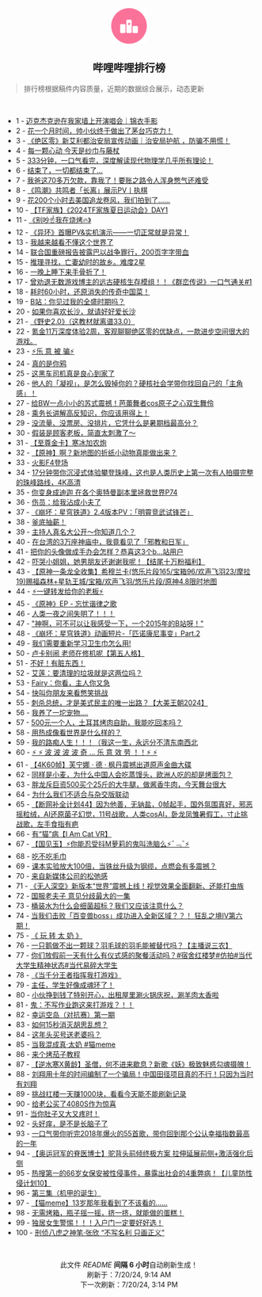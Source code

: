 <div align="center">
    <img src="./assets/icon_rank.png" alt="logo" />
    <h2>哔哩哔哩排行榜</h>
</div>

> 排行榜根据稿件内容质量，近期的数据综合展示，动态更新

<br />

<ul><li><span>1 - <a href=https://www.bilibili.com/BV18M4m127Vg>迈克杰克逊在我家墙上开演唱会｜锦衣手影</a></span></li><li><span>2 - <a href=https://www.bilibili.com/BV1xW421R74Y>花一个月时间，帅小伙终于做出了茅台巧克力！</a></span></li><li><span>3 - <a href=https://www.bilibili.com/BV1im42137GG>《绝区零》新艾利都治安局宣传动画｜治安局护航 ，防骗不用慌！</a></span></li><li><span>4 - <a href=https://www.bilibili.com/BV1px4y1x75n>每一颗心动 今天是纱巾与藤杖</a></span></li><li><span>5 - <a href=https://www.bilibili.com/BV1cz421i7k8>333分钟，一口气看完，深度解读现代物理学几乎所有理论！</a></span></li><li><span>6 - <a href=https://www.bilibili.com/BV1Ew4m1Y7XX>结束了，一切都结束了…</a></span></li><li><span>7 - <a href=https://www.bilibili.com/BV1oy411q7je>我爸这70多万欠款，靠我了！要账之路令人浑身憋气还难受</a></span></li><li><span>8 - <a href=https://www.bilibili.com/BV1Tb421J7Tx>《鸣潮》共鸣者「长离」展示PV丨执棋</a></span></li><li><span>9 - <a href=https://www.bilibili.com/BV1oy411e7CR>花200个小时去美国追龙卷风，我们拍到了……</a></span></li><li><span>10 - <a href=https://www.bilibili.com/BV1H4421S7Fz>【TF家族】《2024TF家族夏日运动会》DAY1</a></span></li><li><span>11 - <a href=https://www.bilibili.com/BV1HE421P72W>《别吵☝️我在烧烤🔥》</a></span></li><li><span>12 - <a href=https://www.bilibili.com/BV1im421g7Ef>《异环》首曝PV&实机演示——一切正常就是异常！</a></span></li><li><span>13 - <a href=https://www.bilibili.com/BV1Mf421z7Rn>我越来越看不懂这个世界了</a></span></li><li><span>14 - <a href=https://www.bilibili.com/BV1xx4y1s7EK>联合国重磅报告披露巴以战争罪行，200页字字带血</a></span></li><li><span>15 - <a href=https://www.bilibili.com/BV1y4421U72G>推理寻找，亡妻幼时的故乡。难度2星</a></span></li><li><span>16 - <a href=https://www.bilibili.com/BV1c142187sD>一晚上睡下来手骨折了！</a></span></li><li><span>17 - <a href=https://www.bilibili.com/BV1DT421r7tW>曾劝退无数游戏博主的远古硬核生存模组！！《群峦传说》一口气通关#1</a></span></li><li><span>18 - <a href=https://www.bilibili.com/BV1Cb421J7FN>耗时60小时，还原消失的传奇中国菜！</a></span></li><li><span>19 - <a href=https://www.bilibili.com/BV12S421R7sV>B站：你见过我的全盛时期吗？</a></span></li><li><span>20 - <a href=https://www.bilibili.com/BV1tw4m1Y7du>如果你喜欢长沙，就请好好爱长沙</a></span></li><li><span>21 - <a href=https://www.bilibili.com/BV1vM4m127bC>《野史2.0》（这教材就离谱33.0）</a></span></li><li><span>22 - <a href=https://www.bilibili.com/BV1Zy411e7hq>氪金11万深度体验2周，客观聊聊绝区零的优缺点，一款进步空间很大的游戏。</a></span></li><li><span>23 - <a href=https://www.bilibili.com/BV1vf421q7ed>⚡️乐 意 被 骗⚡️</a></span></li><li><span>24 - <a href=https://www.bilibili.com/BV1t4421D7YY>真的是你鸦</a></span></li><li><span>25 - <a href=https://www.bilibili.com/BV1X6421Z7SB>这黑车司机真是良心到家了</a></span></li><li><span>26 - <a href=https://www.bilibili.com/BV1Dz421z7r2>他人的「凝视」，是怎么毁掉你的？硬核社会学带你找回自己的「主角感」！</a></span></li><li><span>27 - <a href=https://www.bilibili.com/BV1SM4m1172s>给BW一点小小的苏式震撼！芭蕾舞者cos原子之心双生舞伶</a></span></li><li><span>28 - <a href=https://www.bilibili.com/BV16i421Y77z>乘务长讲解高反知识，你应该用得上！</a></span></li><li><span>29 - <a href=https://www.bilibili.com/BV1eZ421T7ZR>没流量、没票房、没排片，它凭什么是暑期档最高分？</a></span></li><li><span>30 - <a href=https://www.bilibili.com/BV171421k79Y>假装是顾客老板，简直太刺激了～</a></span></li><li><span>31 - <a href=https://www.bilibili.com/BV1jT421r7i7>【至尊金卡】寒冰加农炮</a></span></li><li><span>32 - <a href=https://www.bilibili.com/BV1jW421R7Xw>【原神】啊？新地图的折纸小动物真能做出来？</a></span></li><li><span>33 - <a href=https://www.bilibili.com/BV1hw4m1Y7KK>火影F4登场</a></span></li><li><span>34 - <a href=https://www.bilibili.com/BV12H4y1F7jH>17分钟带你沉浸式体验攀登珠峰，这也是人类历史上第一次有人拍摄完整的珠峰路线，4K高清</a></span></li><li><span>35 - <a href=https://www.bilibili.com/BV1dS42197Dz>你变身成迪迦 在各个奥特曼副本里拯救世界P74</a></span></li><li><span>36 - <a href=https://www.bilibili.com/BV1RW421R7gM>伤员：给我沾成小夫了</a></span></li><li><span>37 - <a href=https://www.bilibili.com/BV1Tm42137LW>《崩坏：星穹铁道》2.4版本PV：「明霄竞武试锋芒」</a></span></li><li><span>38 - <a href=https://www.bilibili.com/BV18y411B7Ax>釜底抽薪！</a></span></li><li><span>39 - <a href=https://www.bilibili.com/BV1zi421h7Lw>主持人真名大公开～你知道几个？</a></span></li><li><span>40 - <a href=https://www.bilibili.com/BV11i421Y7Wp>在台湾的3万座神庙中，我竟看见了「邪教和日军」</a></span></li><li><span>41 - <a href=https://www.bilibili.com/BV1JZ421T751>把你的头像做成手办会怎样？恭喜这3个b...站用户</a></span></li><li><span>42 - <a href=https://www.bilibili.com/BV19m421G75m>吓哭小姐姐，她男朋友还谢谢我呢！【结尾十万粉福利】</a></span></li><li><span>43 - <a href=https://www.bilibili.com/BV1fH4y1w7f1>【原神一条龙全收集】希穆兰卡(悠乐片段165/宝箱96/欢声飞羽23/摩拉19)赐福森林+星轨王城/宝箱/欢声飞羽/悠乐片段/原神4.8限时地图</a></span></li><li><span>44 - <a href=https://www.bilibili.com/BV1PS411w7DF>⚡一键转发给你的老板⚡</a></span></li><li><span>45 - <a href=https://www.bilibili.com/BV1M6421f7Q2>《原神》EP - 忘忧谐律之歌</a></span></li><li><span>46 - <a href=https://www.bilibili.com/BV1NS411P7G7>人类一夜之间失明了！！！</a></span></li><li><span>47 - <a href=https://www.bilibili.com/BV1xS421R7NB>"神啊，可不可以让我感受一下，一个2015年的B站呀！"</a></span></li><li><span>48 - <a href=https://www.bilibili.com/BV1Mb421J7Ho>《崩坏：星穹铁道》动画短片-「匹诺康尼事变」Part.2</a></span></li><li><span>49 - <a href=https://www.bilibili.com/BV1RW421R7Xh>我们需要重新学习卫生巾怎么用!</a></span></li><li><span>50 - <a href=https://www.bilibili.com/BV1US411c7iE>卢卡别闹 老师在修机呢【第五人格】</a></span></li><li><span>51 - <a href=https://www.bilibili.com/BV1DH4y1F7vL>不好！有脏东西！</a></span></li><li><span>52 - <a href=https://www.bilibili.com/BV1E1421b725>艾莲：要清理的垃圾就是这两位吗？</a></span></li><li><span>53 - <a href=https://www.bilibili.com/BV1bM4m127tc>Fairy：你看，主人你又急</a></span></li><li><span>54 - <a href=https://www.bilibili.com/BV1qi421Y7iP>快叫你朋友来看憋笑挑战</a></span></li><li><span>55 - <a href=https://www.bilibili.com/BV1rz421z74w>刺杀总统，才是美式民主的唯一出路？【大美王朝2024】</a></span></li><li><span>56 - <a href=https://www.bilibili.com/BV17x4y1t7dh>我养了一坨宠物....</a></span></li><li><span>57 - <a href=https://www.bilibili.com/BV1pf421q7po>500元一个人，土耳其烤肉自助，我能吃回本吗？</a></span></li><li><span>58 - <a href=https://www.bilibili.com/BV1ry411e7dK>用热成像看世界是什么样的？</a></span></li><li><span>59 - <a href=https://www.bilibili.com/BV1J1421k79P>我的路痴人生！！！（我这一生，永远分不清东南西北</a></span></li><li><span>60 - <a href=https://www.bilibili.com/BV17x4y1t7hz>⚡️ ⚡️ 波 波 波 波 奇 ... 乐 意 效 劳 ！！⚡️ ⚡️</a></span></li><li><span>61 - <a href=https://www.bilibili.com/BV1bi421h79s>【4K60帧】芙宁娜 · 德 · 枫丹震撼出道原声金曲大碟</a></span></li><li><span>62 - <a href=https://www.bilibili.com/BV1g1421k7gc>同样是小麦，为什么中国人会吃蒸馒头，欧洲人吃的却是烤面包？</a></span></li><li><span>63 - <a href=https://www.bilibili.com/BV1Hm421G7Uq>胖龙斥巨资500买个25斤的大牛腿，做酱香牛肉，今天舞台很大</a></span></li><li><span>64 - <a href=https://www.bilibili.com/BV1aH4y1c7ai>为什么我们不适合与杂交版联动</a></span></li><li><span>65 - <a href=https://www.bilibili.com/BV1ZS421R72d>【断网补全计划44】因为他善，无钠盐，0帧起手，国外氛围真好，邪恶摇粒绒，AI还原菌子幻觉，11号战歌，人类cosAI，卧龙凤雏暑假工，寸止挑战歌，左手食指有疤</a></span></li><li><span>66 - <a href=https://www.bilibili.com/BV1p6421f7oi>有“猫”病【I Am Cat VR】</a></span></li><li><span>67 - <a href=https://www.bilibili.com/BV1yi42167Ho>【国见玉】⚡你能忍受抖M萝莉的鬼叫洗脑么⚡ˉ﹃ˉ⚡</a></span></li><li><span>68 - <a href=https://www.bilibili.com/BV15r421M7Zq>吃不吃毛巾</a></span></li><li><span>69 - <a href=https://www.bilibili.com/BV13W421R778>课本实验放大100倍，当铁丝升级为钢缆，点燃会有多震撼？</a></span></li><li><span>70 - <a href=https://www.bilibili.com/BV1ow4m1a7jP>来自新媒体公司的松弛感</a></span></li><li><span>71 - <a href=https://www.bilibili.com/BV1Bf421q79r>《无人深空》新版本“世界”震撼上线！视觉效果全面翻新、还能打虫族</a></span></li><li><span>72 - <a href=https://www.bilibili.com/BV1Cz421z7fx>国服老夫子 意见分歧最大的一集</a></span></li><li><span>73 - <a href=https://www.bilibili.com/BV15m421G72a>桶装水为什么会细菌超标？我们又应该注意什么？</a></span></li><li><span>74 - <a href=https://www.bilibili.com/BV1pS42197hm>当我们击败「百变兽boss」成功进入全新区域？？！ 狂乱之境IV第六期！</a></span></li><li><span>75 - <a href=https://www.bilibili.com/BV1gf421q7B6>《 玩 转 太 奶 》</a></span></li><li><span>76 - <a href=https://www.bilibili.com/BV19E421A7cN>一只鹅做不出一颗球？羽毛球的羽毛能被替代吗？【主播说三农】</a></span></li><li><span>77 - <a href=https://www.bilibili.com/BV1a4421U7Qw>你们放假前一天有什么有仪式感的聚餐活动吗？#宿舍红楼梦#仿拍#当代大学生精神状态#当代易碎大学生</a></span></li><li><span>78 - <a href=https://www.bilibili.com/BV1bS411w7az>《当千分王者指挥我打游戏》</a></span></li><li><span>79 - <a href=https://www.bilibili.com/BV1rx4y1t787>主任，学生好像成魂环了！</a></span></li><li><span>80 - <a href=https://www.bilibili.com/BV1AE421P7DX>小伙挣到钱了特别开心，出租屋里涮火锅庆祝，涮羊肉太香啦</a></span></li><li><span>81 - <a href=https://www.bilibili.com/BV1S4421Z7eQ>鬼：不写作业跑这来打游戏？！！</a></span></li><li><span>82 - <a href=https://www.bilibili.com/BV15E4m1R7r4>幸运空岛（对抗赛）第一期</a></span></li><li><span>83 - <a href=https://www.bilibili.com/BV1m4421Z7gc>如何15秒消灭胡思乱想？</a></span></li><li><span>84 - <a href=https://www.bilibili.com/BV1CE421A7YM>这年头买号送老婆吗？</a></span></li><li><span>85 - <a href=https://www.bilibili.com/BV19W421R7Cp>当我混成真·太奶 #猫meme</a></span></li><li><span>86 - <a href=https://www.bilibili.com/BV1ui421Y7C8>来个烤茄子教程</a></span></li><li><span>87 - <a href=https://www.bilibili.com/BV1vE421A7MG>【逆水寒X黄龄】圣僧，何不进来歇息？新歌《妖》极致魅惑勾魂摄魄！</a></span></li><li><span>88 - <a href=https://www.bilibili.com/BV1Gy411i7z8>刘翔用十年的时间编制了一个骗局！中国田径项目真的不行！只因为当时有刘翔</a></span></li><li><span>89 - <a href=https://www.bilibili.com/BV1c4421f7Hq>挑战扛楼一天赚1000块，看看今天能不能刷新记录</a></span></li><li><span>90 - <a href=https://www.bilibili.com/BV1crbZeAEkg>给老公买了4080S作为惊喜</a></span></li><li><span>91 - <a href=https://www.bilibili.com/BV19T421r7yF>当你肚子又大又疼时！</a></span></li><li><span>92 - <a href=https://www.bilibili.com/BV1wW421d737>头好痒，是不是长脑子了</a></span></li><li><span>93 - <a href=https://www.bilibili.com/BV17S421R7Wj>一口气带你听完2018年爆火的55首歌，带你回到那个公认幸福指数最高的一年</a></span></li><li><span>94 - <a href=https://www.bilibili.com/BV1kb421E7Ld>【奥运冠军的脊医博士】驼背头前倾终极方案 拉伸延展前侧+激活强化后侧</a></span></li><li><span>95 - <a href=https://www.bilibili.com/BV1xw4m1k7qG>热搜第一的66岁女保安被性侵事件，暴露出社会的4重弊病！【儿童防性侵计划10】</a></span></li><li><span>96 - <a href=https://www.bilibili.com/BV1G4421U74g>第三集（机甲的诞生）</a></span></li><li><span>97 - <a href=https://www.bilibili.com/BV1PZ421u7fN>【猫meme】13岁那年我看到了不该看的……</a></span></li><li><span>98 - <a href=https://www.bilibili.com/BV17E4m1R7r3>无需烤箱，瓶子摇一摇，挤一挤，就能做的蛋糕！</a></span></li><li><span>99 - <a href=https://www.bilibili.com/BV1Uz421z7sX>独居女生警惕！！！入户门一定要好好选！</a></span></li><li><span>100 - <a href=https://www.bilibili.com/BV1tm421G7b1>刑侦八虎之神笔·张欣 “不写名利 只画正义”</a></span></li></ul>

<br />

<p align=center>此文件 <i>README</i> <b>间隔 6 小时</b>自动刷新生成！<br>刷新于：7/20/24, 9:14 AM<br>下一次刷新：7/20/24, 3:14 PM</p>